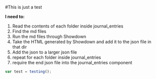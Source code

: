 #This is just a test

**I need to:**

1. Read the contents of each folder inside journal_entries
2. Find the md files
3. Run the md files through Showdown
4. Take the HTML generated by Showdown and add it to the json file in that dir
5. Add the json to a larger json file
6. repeat for each folder inside journal_entries
7. require the end json file into the journal_entries component

```javascript
var test = testing();
```